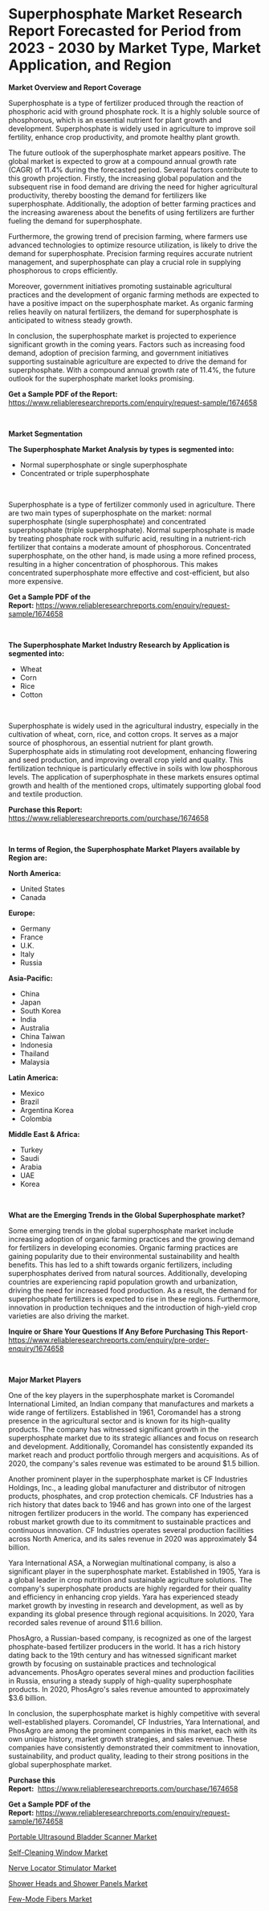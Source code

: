 <p><h1>Superphosphate Market Research Report Forecasted for Period from 2023 -  2030 by Market Type, Market Application, and Region</h1></p><p><strong>Market Overview and Report Coverage</strong></p>
<p><p>Superphosphate is a type of fertilizer produced through the reaction of phosphoric acid with ground phosphate rock. It is a highly soluble source of phosphorous, which is an essential nutrient for plant growth and development. Superphosphate is widely used in agriculture to improve soil fertility, enhance crop productivity, and promote healthy plant growth.</p><p>The future outlook of the superphosphate market appears positive. The global market is expected to grow at a compound annual growth rate (CAGR) of 11.4% during the forecasted period. Several factors contribute to this growth projection. Firstly, the increasing global population and the subsequent rise in food demand are driving the need for higher agricultural productivity, thereby boosting the demand for fertilizers like superphosphate. Additionally, the adoption of better farming practices and the increasing awareness about the benefits of using fertilizers are further fueling the demand for superphosphate.</p><p>Furthermore, the growing trend of precision farming, where farmers use advanced technologies to optimize resource utilization, is likely to drive the demand for superphosphate. Precision farming requires accurate nutrient management, and superphosphate can play a crucial role in supplying phosphorous to crops efficiently.</p><p>Moreover, government initiatives promoting sustainable agricultural practices and the development of organic farming methods are expected to have a positive impact on the superphosphate market. As organic farming relies heavily on natural fertilizers, the demand for superphosphate is anticipated to witness steady growth.</p><p>In conclusion, the superphosphate market is projected to experience significant growth in the coming years. Factors such as increasing food demand, adoption of precision farming, and government initiatives supporting sustainable agriculture are expected to drive the demand for superphosphate. With a compound annual growth rate of 11.4%, the future outlook for the superphosphate market looks promising.</p></p>
<p><strong>Get a Sample PDF of the Report:</strong> <a href="https://www.reliableresearchreports.com/enquiry/request-sample/1674658">https://www.reliableresearchreports.com/enquiry/request-sample/1674658</a></p>
<p>&nbsp;</p>
<p><strong>Market Segmentation</strong></p>
<p><strong>The Superphosphate Market Analysis by types is segmented into:</strong></p>
<p><ul><li>Normal superphosphate or single superphosphate</li><li>Concentrated or triple superphosphate</li></ul></p>
<p>&nbsp;</p>
<p><p>Superphosphate is a type of fertilizer commonly used in agriculture. There are two main types of superphosphate on the market: normal superphosphate (single superphosphate) and concentrated superphosphate (triple superphosphate). Normal superphosphate is made by treating phosphate rock with sulfuric acid, resulting in a nutrient-rich fertilizer that contains a moderate amount of phosphorous. Concentrated superphosphate, on the other hand, is made using a more refined process, resulting in a higher concentration of phosphorous. This makes concentrated superphosphate more effective and cost-efficient, but also more expensive.</p></p>
<p><strong>Get a Sample PDF of the Report:</strong>&nbsp;<a href="https://www.reliableresearchreports.com/enquiry/request-sample/1674658">https://www.reliableresearchreports.com/enquiry/request-sample/1674658</a></p>
<p>&nbsp;</p>
<p><strong>The Superphosphate Market Industry Research by Application is segmented into:</strong></p>
<p><ul><li>Wheat</li><li>Corn</li><li>Rice</li><li>Cotton</li></ul></p>
<p>&nbsp;</p>
<p><p>Superphosphate is widely used in the agricultural industry, especially in the cultivation of wheat, corn, rice, and cotton crops. It serves as a major source of phosphorous, an essential nutrient for plant growth. Superphosphate aids in stimulating root development, enhancing flowering and seed production, and improving overall crop yield and quality. This fertilization technique is particularly effective in soils with low phosphorous levels. The application of superphosphate in these markets ensures optimal growth and health of the mentioned crops, ultimately supporting global food and textile production.</p></p>
<p><strong>Purchase this Report:</strong>&nbsp; <a href="https://www.reliableresearchreports.com/purchase/1674658">https://www.reliableresearchreports.com/purchase/1674658</a></p>
<p>&nbsp;</p>
<p><strong>In terms of Region, the Superphosphate Market Players available by Region are:</strong></p>
<p>
    <p> <strong> North America: </strong>
        <ul>
            <li>United States</li>
            <li>Canada</li>
        </ul>
        </p> 
    <p> <strong> Europe: </strong>
        <ul>
            <li>Germany</li>
            <li>France</li>
            <li>U.K.</li>
            <li>Italy</li>
            <li>Russia</li>
        </ul>
        </p> 
    <p> <strong> Asia-Pacific: </strong>
        <ul>
            <li>China</li>
            <li>Japan</li>
            <li>South Korea</li>
            <li>India</li>
            <li>Australia</li>
            <li>China Taiwan</li>
            <li>Indonesia</li>
            <li>Thailand</li>
            <li>Malaysia</li>
        </ul>
        </p> 
    <p> <strong> Latin America: </strong>
        <ul>
            <li>Mexico</li>
            <li>Brazil</li>
            <li>Argentina Korea</li>
            <li>Colombia</li>
        </ul>
        </p> 
    <p> <strong> Middle East & Africa: </strong>
        <ul>
            <li>Turkey</li>
            <li>Saudi</li>
            <li>Arabia</li>
            <li>UAE</li>
            <li>Korea</li>
        </ul>
    </p>
    </p>
<p>&nbsp;</p>
<p><strong>What are the Emerging Trends in the Global Superphosphate market?</strong></p>
<p><p>Some emerging trends in the global superphosphate market include increasing adoption of organic farming practices and the growing demand for fertilizers in developing economies. Organic farming practices are gaining popularity due to their environmental sustainability and health benefits. This has led to a shift towards organic fertilizers, including superphosphates derived from natural sources. Additionally, developing countries are experiencing rapid population growth and urbanization, driving the need for increased food production. As a result, the demand for superphosphate fertilizers is expected to rise in these regions. Furthermore, innovation in production techniques and the introduction of high-yield crop varieties are also driving the market.</p></p>
<p><strong>Inquire or Share Your Questions If Any Before Purchasing This Report</strong>- <a href="https://www.reliableresearchreports.com/enquiry/pre-order-enquiry/1674658">https://www.reliableresearchreports.com/enquiry/pre-order-enquiry/1674658</a></p>
<p>&nbsp;</p>
<p><strong>Major Market Players</strong></p>
<p><p>One of the key players in the superphosphate market is Coromandel International Limited, an Indian company that manufactures and markets a wide range of fertilizers. Established in 1961, Coromandel has a strong presence in the agricultural sector and is known for its high-quality products. The company has witnessed significant growth in the superphosphate market due to its strategic alliances and focus on research and development. Additionally, Coromandel has consistently expanded its market reach and product portfolio through mergers and acquisitions. As of 2020, the company's sales revenue was estimated to be around $1.5 billion.</p><p>Another prominent player in the superphosphate market is CF Industries Holdings, Inc., a leading global manufacturer and distributor of nitrogen products, phosphates, and crop protection chemicals. CF Industries has a rich history that dates back to 1946 and has grown into one of the largest nitrogen fertilizer producers in the world. The company has experienced robust market growth due to its commitment to sustainable practices and continuous innovation. CF Industries operates several production facilities across North America, and its sales revenue in 2020 was approximately $4 billion.</p><p>Yara International ASA, a Norwegian multinational company, is also a significant player in the superphosphate market. Established in 1905, Yara is a global leader in crop nutrition and sustainable agriculture solutions. The company's superphosphate products are highly regarded for their quality and efficiency in enhancing crop yields. Yara has experienced steady market growth by investing in research and development, as well as by expanding its global presence through regional acquisitions. In 2020, Yara recorded sales revenue of around $11.6 billion.</p><p>PhosAgro, a Russian-based company, is recognized as one of the largest phosphate-based fertilizer producers in the world. It has a rich history dating back to the 19th century and has witnessed significant market growth by focusing on sustainable practices and technological advancements. PhosAgro operates several mines and production facilities in Russia, ensuring a steady supply of high-quality superphosphate products. In 2020, PhosAgro's sales revenue amounted to approximately $3.6 billion.</p><p>In conclusion, the superphosphate market is highly competitive with several well-established players. Coromandel, CF Industries, Yara International, and PhosAgro are among the prominent companies in this market, each with its own unique history, market growth strategies, and sales revenue. These companies have consistently demonstrated their commitment to innovation, sustainability, and product quality, leading to their strong positions in the global superphosphate market.</p></p>
<p><strong>Purchase this Report:</strong>&nbsp;&nbsp;<a href="https://www.reliableresearchreports.com/purchase/1674658">https://www.reliableresearchreports.com/purchase/1674658</a></p>
<p></p>
<p><strong>Get a Sample PDF of the Report:</strong>&nbsp;<a href="https://www.reliableresearchreports.com/enquiry/request-sample/1674658">https://www.reliableresearchreports.com/enquiry/request-sample/1674658</a></p>
<p><p><a href="https://www.linkedin.com/pulse/portable-ultrasound-bladder-scanner-market-size-growth-forecast-bo2fc/">Portable Ultrasound Bladder Scanner Market</a></p><p><a href="https://medium.com/@mikebauch2013/self-cleaning-window-nbsp-market-focuses-on-market-share-size-and-projected-forecast-till-2030-79f0aca434f3">Self-Cleaning Window Market</a></p><p><a href="https://www.linkedin.com/pulse/nerve-locator-stimulator-market-share-amp-new-trends-analysis-fsklc/">Nerve Locator Stimulator Market</a></p><p><a href="https://medium.com/@mayekuhic/shower-heads-and-shower-panels-market-size-market-outlook-and-market-forecast-2023-to-2030-c0ec1b724b2c">Shower Heads and Shower Panels Market</a></p><p><a href="https://github.com/provorikovar/Market-Research-Report-List-1/blob/main/few-mode-fibers-market.md">Few-Mode Fibers Market</a></p></p>